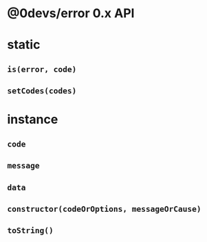 # @0devs/error 0.x API

# static

## `is(error, code)`

## `setCodes(codes)`


# instance

## `code`

## `message`

## `data`



## `constructor(codeOrOptions, messageOrCause)`

## `toString()`

